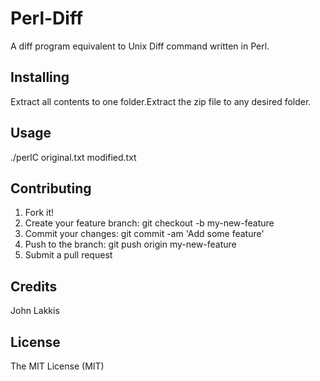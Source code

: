 
# Perl-Diff

A diff program equivalent to Unix Diff command written in Perl.

## Installing

Extract all contents to one folder.Extract the zip file to any desired folder.

## Usage

./perlC original.txt modified.txt

## Contributing

1. Fork it!
2. Create your feature branch: git checkout -b my-new-feature
3. Commit your changes: git commit -am 'Add some feature'
4. Push to the branch: git push origin my-new-feature
5. Submit a pull request 

## Credits

John Lakkis

## License

The MIT License (MIT)
